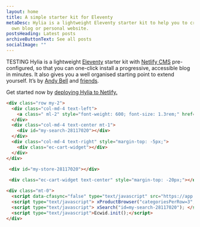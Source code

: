 ```yaml
---
layout: home
title: A simple starter kit for Eleventy
metaDesc: Hylia is a lightweight Eleventy starter kit to help you to create your
  own blog or personal website.
postsHeading: Latest posts
archiveButtonText: See all posts
socialImage: ""
---
```

TESTING Hylia is a lightweight [Eleventy](https://11ty.io) starter kit with [Netlify CMS](https://www.netlifycms.org/) pre-configured, so that you can one-click install a progressive, accessible blog in minutes. It also gives you a well organised starting point to extend yourself. It’s by [Andy Bell](https://twitter.com/hankchizljaw) and [friends](https://github.com/aarongustafson/hylia/graphs/contributors).

Get started now by [deploying Hylia to Netlify.](https://app.netlify.com/start/deploy?repository=https://github.com/hankchizljaw/hylia&stack=cms)

```html
<div class="row my-2">
  <div class="col-md-4 text-left">
    <a class=" ml-2" style="font-weight: 600; font-size: 1.3rem;" href="#!/~/">Our Specialities</a>
  </div>
  <div class="col-md-4 text-center mt-1">
    <div id="my-search-28117020"></div>
  </div>
  <div class="col-md-4 text-right" style="margin-top: -5px;">
    <div class="ec-cart-widget"></div>
  </div>
</div>

 <div id="my-store-28117020"></div>
                    
 <div class="ec-cart-widget text-center" style="margin-top: -20px;"></div>

<div class="mt-0">
  <script data-cfasync="false" type="text/javascript" src="https://app.ecwid.com/script.js?28117020&data_platform=code&data_date=2020-04-18" charset="utf-8"></script>
  <script type="text/javascript"> xProductBrowser("categoriesPerRow=3","views=grid(20,3) list(60) table(60)","categoryView=grid","searchView=list","id=my-store-28117020");</script>
  <script type="text/javascript"> xSearch("id=my-search-28117020"); </script>
  <script type="text/javascript">Ecwid.init();</script>
</div>
```
